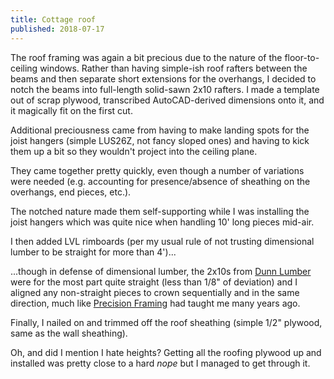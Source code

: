 ```yaml
---
title: Cottage roof
published: 2018-07-17
---
```


The roof framing was again a bit precious due to the nature of the floor-to-ceiling windows. Rather than having simple-ish roof rafters between the beams and then separate short extensions for the overhangs, I decided to notch the beams into full-length solid-sawn 2x10 rafters.
I made a template out of scrap plywood, transcribed AutoCAD-derived dimensions onto it, and it magically fit on the first cut.

Additional preciousness came from having to make landing spots for the joist hangers (simple LUS26Z, not fancy sloped ones) and having to kick them up a bit so they wouldn't project into the ceiling plane.

<?# SimpleFigure src="images/IMG_20180712_153621.jpg" caption="Close-up of roof rafter end" /?>

They came together pretty quickly, even though a number of variations were needed (e.g. accounting for presence/absence of sheathing on the overhangs, end pieces, etc.).

<?# SimpleFigure src="images/IMG_20180716_114318.jpg" caption="Roof rafters, installed" /?>

The notched nature made them self-supporting while I was installing the joist hangers which was quite nice when handling 10' long pieces mid-air.

<?# SimpleFigure src="images/IMG_20180716_114512_Bokeh.jpg" caption="Close-up of roof rafter hangers" /?>

I then added LVL rimboards (per my usual rule of not trusting dimensional lumber to be straight for more than 4')...

<?# SimpleFigure src="images/IMG_20180717_101929.jpg" caption="Close-up of roof rafter hangers" /?>

...though in defense of dimensional lumber, the 2x10s from [Dunn Lumber](https://www.dunnlumber.com/) were for the most part quite straight (less than 1/8" of deviation) and I aligned any non-straight pieces to crown sequentially and in the same direction, much like [Precision Framing](https://www.tauntonstore.com/carpentry/precision-framing-mike-guertin-070570.html) had taught me many years ago.

<?# SimpleFigure src="images/IMG_20180716_114347.jpg" caption="Close-up of roof rafter hangers" /?>

Finally, I nailed on and trimmed off the roof sheathing (simple 1/2" plywood, same as the wall sheathing).

<?# SimpleFigure src="images/IMG_20180717_134903.jpg" caption="Roof sheathing" /?>

Oh, and did I mention I hate heights? Getting all the roofing plywood up and installed was pretty close to a hard _nope_ but I managed to get through it.
